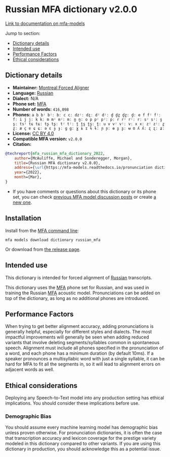
# Russian MFA dictionary v2.0.0

[Link to documentation on mfa-models](https://mfa-models.readthedocs.io/en/main/dictionary/russian_mfa.html)

Jump to section:

- [Dictionary details](#dictionary-details)
- [Intended use](#intended-use)
- [Performance Factors](#performance-factors)
- [Ethical considerations](#ethical-considerations)

## Dictionary details

- **Maintainer:** [Montreal Forced Aligner](https://montreal-forced-aligner.readthedocs.io/)
- **Language:** [Russian](https://en.wikipedia.org/wiki/Russian_language)
- **Dialect:** N/A
- **Phone set:** [MFA](https://mfa-models.readthedocs.io/en/refactor/mfa_phone_set.html#russian)
- **Number of words:** `416,098`
- **Phones:** `a b bʲ bʲː bː c cː dzʲː dʐː dʲ dʲː d̪ d̪z̪ d̪z̪ː d̪ː e f fʲ fʲː fː i j jː k kː m mʲ mʲː mː n̪ n̪ː o p pʲ pʲː pː r rʲ rʲː rː sʲ sʲː s̪ s̪ː tsʲ tɕ tɕː tʂ tʂː tʲ tʲː t̪ t̪s̪ t̪s̪ː t̪ː u v vʲ vʲː vː x xː zʲ zʲː z̪ z̪ː æ ç ɐ ɕ ɕː ə ɛ ɟ ɟː ɡ ɡː ɣ ɨ ɪ ɫ ɫː ɲ ɲː ɵ ʂ ʂː ʉ ʊ ʎ ʎː ʐ ʐː ʑː`
- **License:** [CC BY 4.0](https://github.com/MontrealCorpusTools/mfa-models/tree/main/dictionary/russian/mfa/v2.0.0/LICENSE)
- **Compatible MFA version:** `v2.0.0`
- **Citation:**

```bibtex
@techreport{mfa_russian_mfa_dictionary_2022,
	author={McAuliffe, Michael and Sonderegger, Morgan},
	title={Russian MFA dictionary v2.0.0},
	address={\url{https://mfa-models.readthedocs.io/pronunciation dictionary/Russian/Russian MFA dictionary v2_0_0.html}},
	year={2022},
	month={Mar},
}
```

- If you have comments or questions about this dictionary or its phone set, you can check [previous MFA model discussion posts](https://github.com/MontrealCorpusTools/mfa-models/discussions?discussions_q=Russian+MFA+dictionary+v2.0.0) or create [a new one](https://github.com/MontrealCorpusTools/mfa-models/discussions/new).

## Installation

Install from the [MFA command line](https://montreal-forced-aligner.readthedocs.io/en/latest/user_guide/models/index.html):

```
mfa models download dictionary russian_mfa
```

Or download from [the release page](https://github.com/MontrealCorpusTools/mfa-models/releases/tag/dictionary-russian_mfa-v2.0.0).

## Intended use

This dictionary is intended for forced alignment of [Russian](https://en.wikipedia.org/wiki/Russian_language) transcripts.

This dictionary uses the [MFA](https://mfa-models.readthedocs.io/en/refactor/mfa_phone_set.html#russian) phone set for Russian, and was used in training the Russian [MFA](https://mfa-models.readthedocs.io/en/refactor/mfa_phone_set.html#russian) acoustic model. Pronunciations can be added on top of the dictionary, as long as no additional phones are introduced.

## Performance Factors

When trying to get better alignment accuracy, adding pronunciations is generally helpful, especially for different styles and dialects. The most impactful improvements will generally be seen when adding reduced variants that involve deleting segments/syllables common in spontaneous speech.  Alignment must include all phones specified in the pronunciation of a word, and each phone has a minimum duration (by default 10ms). If a speaker pronounces a multisyllabic word with just a single syllable, it can be hard for MFA to fit all the segments in, so it will lead to alignment errors on adjacent words as well.

## Ethical considerations

Deploying any Speech-to-Text model into any production setting has ethical implications. You should consider these implications before use.

### Demographic Bias

You should assume every machine learning model has demographic bias unless proven otherwise. For pronunciation dictionaries, it is often the case that transcription accuracy and lexicon coverage for the prestige variety modeled in this dictionary compared to other variants. If you are using this dictionary in production, you should acknowledge this as a potential issue.
